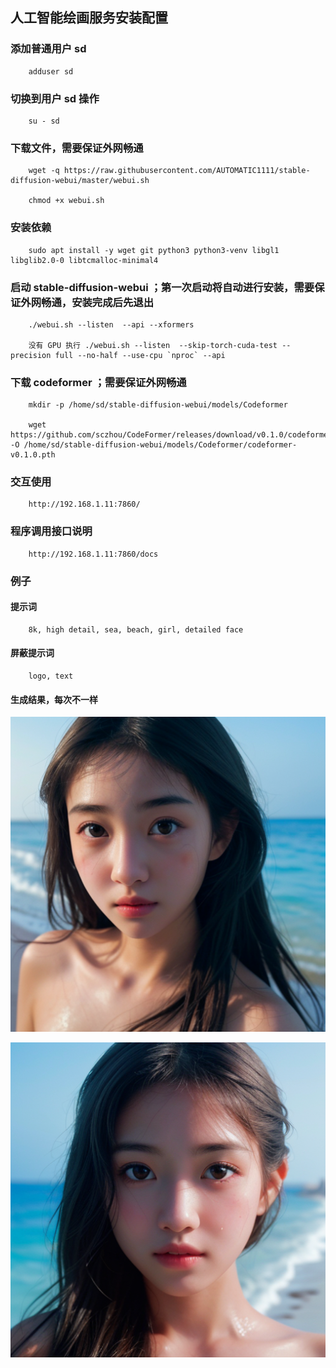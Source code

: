 
## 人工智能绘画服务安装配置


### 添加普通用户 sd

		adduser sd


### 切换到用户 sd 操作

		su - sd


### 下载文件，需要保证外网畅通

		wget -q https://raw.githubusercontent.com/AUTOMATIC1111/stable-diffusion-webui/master/webui.sh

		chmod +x webui.sh


### 安装依赖

		sudo apt install -y wget git python3 python3-venv libgl1 libglib2.0-0 libtcmalloc-minimal4


### 启动 stable-diffusion-webui ；第一次启动将自动进行安装，需要保证外网畅通，安装完成后先退出

		./webui.sh --listen  --api --xformers

		没有 GPU 执行 ./webui.sh --listen  --skip-torch-cuda-test --precision full --no-half --use-cpu `nproc` --api 


### 下载 codeformer ；需要保证外网畅通

		mkdir -p /home/sd/stable-diffusion-webui/models/Codeformer

		wget https://github.com/sczhou/CodeFormer/releases/download/v0.1.0/codeformer.pth -O /home/sd/stable-diffusion-webui/models/Codeformer/codeformer-v0.1.0.pth


### 交互使用

		http://192.168.1.11:7860/



### 程序调用接口说明 

		http://192.168.1.11:7860/docs


### 例子

#### 提示词

		8k, high detail, sea, beach, girl, detailed face

#### 屏蔽提示词

		logo, text

#### 生成结果，每次不一样

![image](https://github.com/AndyInAi/Winter/blob/main/img/00003-2758902191.png)

![image](https://github.com/AndyInAi/Winter/blob/main/img/00004-2341789249.png)


